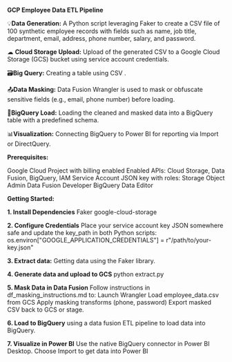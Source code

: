 **GCP Employee Data ETL Pipeline**

💡**Data Generation:** A Python script leveraging Faker to create a CSV file of 100 synthetic employee records with fields such as name, job title, department, email, address, phone number, salary, and password.

☁︎ **Cloud Storage Upload:** Upload of the generated CSV to a Google Cloud Storage (GCS) bucket using service account credentials.

🗃️**Big Query:** Creating a table using CSV .

📤**Data Masking:** Data Fusion Wrangler is used to mask or obfuscate sensitive fields (e.g., email, phone number) before loading.

💾**BigQuery Load:** Loading the cleaned and masked data into a BigQuery table with a predefined schema.

📊**Visualization:** Connecting BigQuery to Power BI for reporting via Import or DirectQuery.


**Prerequisites:**

Google Cloud Project with billing enabled
Enabled APIs: Cloud Storage, Data Fusion, BigQuery, IAM
Service Account JSON key with roles:
    Storage Object Admin
    Data Fusion Developer
    BigQuery Data Editor


**Getting Started:**

**1. Install Dependencies**
Faker
google-cloud-storage

**2. Configure Credentials**
Place your service account key JSON somewhere safe and update the key_path in both Python scripts:
os.environ["GOOGLE_APPLICATION_CREDENTIALS"] = r"/path/to/your-key.json"

**3. Extract data:**
Getting data using the Faker library.

**4. Generate data and upload to GCS**
python extract.py

**5. Mask Data in Data Fusion**
Follow instructions in df_masking_instructions.md to:
Launch Wrangler
Load employee_data.csv from GCS
Apply masking transforms (phone, password)
Export masked CSV back to GCS or stage.

**6. Load to BigQuery**
using a data fusion ETL pipeline to load data into BigQuery.

**7. Visualize in Power BI**
Use the native BigQuery connector in Power BI Desktop.
Choose Import to get data into Power BI
